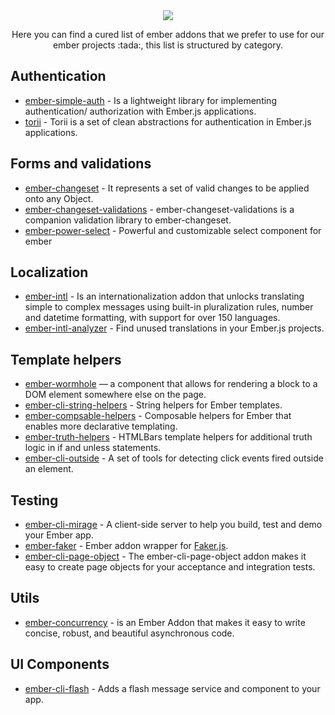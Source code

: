 <div align="center">
  <img src="https://user-images.githubusercontent.com/4649902/90065414-ddfeb200-dcb1-11ea-97d4-6673f0e4034a.png" />

  <p>Here you can find a cured list of ember addons that we prefer to use for our ember projects :tada:, this list is structured by category.</p>
</div>

## Authentication

- [ember-simple-auth](https://github.com/simplabs/ember-simple-auth) - Is a lightweight library for implementing authentication/ authorization with Ember.js applications.
- [torii](https://github.com/Vestorly/torii) - Torii is a set of clean abstractions for authentication in Ember.js applications.

## Forms and validations

- [ember-changeset](https://github.com/poteto/ember-changeset) - It represents a set of valid changes to be applied onto any Object.
- [ember-changeset-validations](https://github.com/poteto/ember-changeset-validations/) - ember-changeset-validations is a companion validation library to ember-changeset.
- [ember-power-select](https://ember-power-select.com/) - Powerful and customizable select component for ember

## Localization

- [ember-intl](https://github.com/ember-intl/ember-intl) - Is an internationalization addon that unlocks translating simple to complex messages using built-in pluralization rules, number and datetime formatting, with support for over 150 languages.
- [ember-intl-analyzer](https://github.com/simplabs/ember-intl-analyzer) - Find unused translations in your Ember.js projects.

## Template helpers

- [ember-wormhole](https://github.com/yapplabs/ember-wormhole) — a component that allows for rendering a block to a DOM element somewhere else on the page.
- [ember-cli-string-helpers](https://github.com/romulomachado/ember-cli-string-helpers) - String helpers for Ember templates.
- [ember-compsable-helpers](https://github.com/DockYard/ember-composable-helpers) - Composable helpers for Ember that enables more declarative templating.
- [ember-truth-helpers](https://github.com/jmurphyau/ember-truth-helpers) - HTMLBars template helpers for additional truth logic in if and unless statements.
- [ember-cli-outside](https://github.com/zeppelin/ember-click-outside) - A set of tools for detecting click events fired outside an element.

## Testing

- [ember-cli-mirage](https://www.ember-cli-mirage.com/) - A client-side server to help you build, test and demo your Ember app.
- [ember-faker](https://github.com/johno/ember-faker) - Ember addon wrapper for [Faker.js](https://github.com/marak/Faker.js/).
- [ember-cli-page-object](http://ember-cli-page-object.js.org/) - The ember-cli-page-object addon makes it easy to create page objects for your acceptance and integration tests.

## Utils

- [ember-concurrency](http://ember-concurrency.com/) - is an Ember Addon that makes it easy to write concise, robust, and beautiful asynchronous code.

## UI Components

- [ember-cli-flash](https://github.com/poteto/ember-cli-flash) - Adds a flash message service and component to your app.
